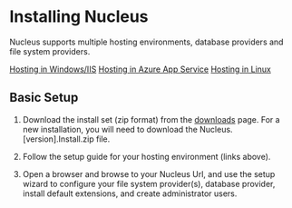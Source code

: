 # Installing Nucleus
Nucleus supports multiple hosting environments, database providers and file system providers.  

[Hosting in Windows/IIS](/manage/hosting/windows/) 
[Hosting in Azure App Service](/manage/hosting/azure-app-service/) 
[Hosting in Linux](/manage/hosting/linux/) 

## Basic Setup 

1. Download the install set (zip format) from the [downloads](/downloads) page.  For a new installation, you will need to download the 
Nucleus.[version].Install.zip file.

2. Follow the setup guide for your hosting environment (links above).

3. Open a browser and browse to your Nucleus Url, and use the setup wizard to configure your file system provider(s), database provider, install
default extensions, and create administrator users.

